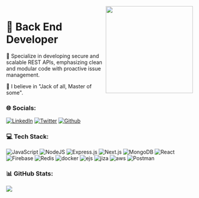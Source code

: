 <img  align="right" width="235" src = "https://www.beelabs.technology/assets/img/others/logo.png"> 


# 💫    <span align="center"> <strong> Back End Developer </strong>  </span>

🤝 Specialize in developing secure and scalable REST APIs, emphasizing clean and modular code with proactive issue management.

🔭  I believe in "Jack of all, Master of some".
 

### 🌐 Socials:
[![LinkedIn](https://img.shields.io/badge/LinkedIn-%230077B5.svg?logo=linkedin&logoColor=white)](https://www.linkedin.com/in/parth23saxena/) [![Twitter](https://img.shields.io/badge/Twitter-%23E4405F.svg?logo=Twitter&logoColor=white)](https://twitter.com/saxena100parth) [![Github](https://img.shields.io/badge/Github-%230077B5.svg?logo=Github&logoColor=Black)](https://github.com/parth11beelabs) 

### 💻 Tech Stack:
![JavaScript](https://img.shields.io/badge/javascript-%23323330.svg?style=flat&logo=javascript&logoColor=%23F7DF1E)
![NodeJS](https://img.shields.io/badge/node.js-6DA55F?style=flat&logo=node.js&logoColor=white)
![Express.js](https://img.shields.io/badge/express.js-%23404d59.svg?style=flat&logo=express&logoColor=%2361DAFB)
![Next.js](https://img.shields.io/badge/next.js-CA4245?style=flat&logo=next.js&logoColor=white)
![MongoDB](https://img.shields.io/badge/MongoDB-%234ea94b.svg?style=flat&logo=mongodb&logoColor=white)
![React](https://img.shields.io/badge/react-%2320232a.svg?style=flat&logo=react&logoColor=%2361DAFB)
<br> ![Firebase](https://img.shields.io/badge/firebase-%2300f.svg?style=flat&logo=firebase&logoColor=white)
![Redis](https://img.shields.io/badge/redis-%23593d88.svg?style=flat&logo=redis&logoColor=white)
![docker](https://img.shields.io/badge/docker-%23E34F26.svg?style=flat&logo=docker&logoColor=white)
![ejs](https://img.shields.io/badge/ejs-%231572B6.svg?style=flat&logo=ejs&logoColor=white)
![jiza](https://img.shields.io/badge/jira-%23563D7C.svg?style=flat&logo=jira&logoColor=white)
![aws](https://img.shields.io/badge/AWS-%23430098.svg?style=flat&logo=AWS&logoColor=white) ![Postman](https://img.shields.io/badge/Postman-FF6C37?style=flat&logo=postman&logoColor=white)
### 📊 GitHub Stats:


![](https://github-readme-streak-stats.herokuapp.com/?user=parth11beelabs&theme=tokyonight&layout=compact) 


